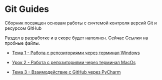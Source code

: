 # Git Guides

Сборник посвящен основам работы с сичтемой контроля версий Git и ресурсом GitHub

Раздел в разработке и в скоре будет наполнен. Сейчас Ссылки на пробные файлы.

- [Тема 1 - Работа с репозиториями через терминал Windows](https://github.com/Skif3195/Python-Learning/blob/Guides/Git/Урок%201.md)

- [Урок 2 - Работа с репозиториями через терминал MacOs](https://github.com/Skif3195/Python-Learning/blob/Guides/Git/Урок%203.md)

- [Тема 3 - Взаимодействие с GitHub через PyCharm](https://github.com/Skif3195/Python-Learning/blob/Guides/Git/Урок%202.md)
